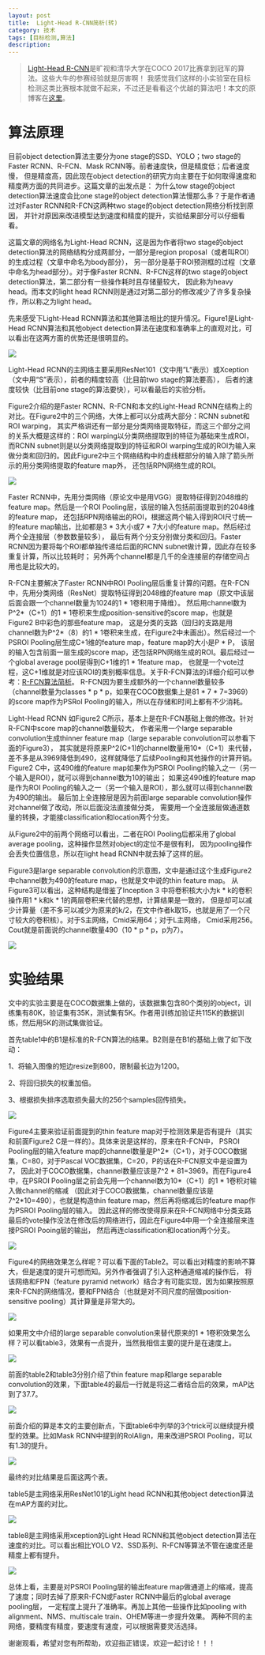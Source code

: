 ```yaml
---
layout: post
title:  Light-Head R-CNN简析(转)
category: 技术
tags: [目标检测,算法]
description: 
---
```


> [Light-Head R-CNN](https://arxiv.org/abs/1711.07264)是旷视和清华大学在COCO 2017比赛拿到冠军的算法。这些大牛的参赛经验就是厉害啊！
我感觉我们这样的小实验室在目标检测这类比赛根本就做不起来，不过还是看看这个优越的算法吧！本文的原博客在[这里](https://blog.csdn.net/u014380165/article/details/78651060)。

# 算法原理 #

目前object detection算法主要分为one stage的SSD、YOLO；two stage的Faster RCNN、R-FCN、Mask RCNN等。前者速度快，但是精度低；后者速度慢，
但是精度高，因此现在object detection的研究方向主要在于如何取得速度和精度两方面的共同进步。这篇文章的出发点是：
为什么tow stage的object detection算法速度会比one stage的object detection算法慢那么多？于是作者通过对Faster RCNN和R-FCN这两种two stage的object detection网络分析找到原因，
并针对原因来改进模型达到速度和精度的提升，实验结果部分可以仔细看看。

这篇文章的网络名为Light-Head RCNN，这是因为作者将two stage的object detection算法的网络结构分成两部分，一部分是region proposal（或者叫ROI）的生成过程（文章中命名为body部分），
另一部分是基于ROI预测框的过程（文章中命名为head部分）。对于像Faster RCNN、R-FCN这样的two stage的object detection算法，第二部分有一些操作耗时且存储量较大，
因此称为heavy head。而本文的light head RCNN则是通过对第二部分的修改减少了许多复杂操作，所以称之为light head。

先来感受下Light-Head RCNN算法和其他算法相比的提升情况。Figure1是Light-Head RCNN算法和其他object detection算法在速度和准确率上的直观对比，可以看出在这两方面的优势还是很明显的。

![](/assets/img/Objective/LHRCNN1.jpeg)

Light-Head RCNN的主网络主要采用ResNet101（文中用”L“表示）或Xception（文中用“S”表示），前者的精度较高（比目前two stage的算法要高），
后者的速度较快（比目前one stage的算法要快），可以看最后的实验分析。

Figure2介绍的是Faster RCNN、R-FCN和本文的Light-Head RCNN在结构上的对比。在Figure2中的三个网络，大体上都可以分成两大部分：RCNN subnet和ROI warping，
其实严格讲还有一部分是分类网络提取特征，而这三个部分之间的关系大概是这样的：ROI warping以分类网络提取到的特征为基础来生成ROI，
而RCNN subnet则是以分类网络提取到的特征和ROI warping生成的ROI为输入来做分类和回归的。因此Figure2中三个网络结构中的虚线框部分的输入除了箭头所示的用分类网络提取的feature map外，
还包括RPN网络生成的ROI。

![](/assets/img/Objective/LHRCNN2.jpeg)

Faster RCNN中，先用分类网络（原论文中是用VGG）提取特征得到2048维的feature map。然后是一个ROI Pooling层，该层的输入包括前面提取到的2048维的feature map，
还包括RPN网络输出的ROI，根据这两个输入得到ROI尺寸统一的feature map输出，比如都是3 * 3大小或7 * 7大小的feature map。然后经过两个全连接层（参数数量较多），
最后有两个分支分别做分类和回归。Faster RCNN因为要将每个ROI都单独传递给后面的RCNN subnet做计算，因此存在较多重复计算，所以比较耗时；
另外两个channel都是几千的全连接层的存储空间占用也是比较大的。

R-FCN主要解决了Faster RCNN中ROI Pooling层后重复计算的问题。在R-FCN中，先用分类网络（ResNet）提取特征得到2048维的feature map（原文中该层后面会跟一个channel数量为1024的1 * 1卷积用于降维）。
然后用channel数为P^2*（C+1）的1 * 1卷积来生成position-sensitive的score map，也就是Figure2 B中彩色的那些feature map，
这是分类的支路（回归的支路是用channel数为P^2*（8）的1 * 1卷积来生成，在Figure2中未画出）。然后经过一个PSROI Pooling层生成C+1维的feature map，feature map的大小是P * P，
该层的输入包含前面一层生成的score map，还包括RPN网络生成的ROI。最后经过一个global average pool层得到C+1维的1 * 1feature map，
也就是一个vote过程，这C+1维就是对应该ROI的类别概率信息。关于R-FCN算法的详细介绍可以参考：[R-FCN算法简析](https://twistedw.github.io/2018/03/14/RFCN.html)。
R-FCN因为要生成额外的一个channel数量较多（channel数量为classes * p * p，如果在COCO数据集上是81 * 7 * 7=3969）的score map作为PSRoI Pooling的输入，所以在存储和时间上都有不少消耗。

Light-Head RCNN 如Figure2 C所示，基本上是在R-FCN基础上做的修改。针对R-FCN中score map的channel数量较大，
作者采用一个large separable convolution生成thinner feature map（large separable convolution可以参看下面的Figure3），
其实就是将原来P^2(C+1)的channel数量用10*（C+1）来代替，差不多是从3969降低到490，这样就降低了后续Pooling和其他操作的计算开销。
Figure2 C中，这490维的feature map如果作为PSROI Pooling的输入之一（另一个输入是ROI），就可以得到channel数为10的输出；
如果这490维的feature map是作为ROI Pooling的输入之一（另一个输入是ROI），那么就可以得到channel数为490的输出。
最后加上全连接层是因为前面large separable convolution操作对channel做了改动，所以后面没法直接做分类，
需要用一个全连接层做通道数量的转换，才能接classification和location两个分支。

从Figure2中的前两个网络可以看出，二者在ROI Pooling后都采用了global average pooling，这种操作显然对object的定位不是很有利，
因为pooling操作会丢失位置信息，所以在light head RCNN中就去掉了这样的层。

Figure3是large separable convolution的示意图，文中是通过这个生成Figure2中channel数为490的feature map，也就是文中说的thin feature map。
从Figure3可以看出，这种结构是借鉴了Inception 3 中将卷积核大小为k * k的卷积操作用1 * k和k * 1的两层卷积来代替的思想，计算结果是一致的，
但是却可以减少计算量（差不多可以减少为原来的k/2，在文中作者k取15，也就是用了一个尺寸较大的卷积核）。对于S主网络，Cmid采用64；对于L主网络，
Cmid采用256。Cout就是前面说的channel数量490（10 * p * p，p为7）。

![](/assets/img/Objective/LHRCNN3.jpeg)

# 实验结果 #

文中的实验主要是在COCO数据集上做的，该数据集包含80个类别的object，训练集有80K，验证集有35K，测试集有5K。作者用训练加验证共115K的数据训练，然后用5K的测试集做验证。

首先table1中的B1是标准的R-FCN算法的结果。B2则是在B1的基础上做了如下改动：

1、将输入图像的短边resize到800，限制最长边为1200。

2、将回归损失的权重加倍。

3、根据损失排序选取损失最大的256个samples回传损失。

![](/assets/img/Objective/LHRCNN4.jpeg)

Figure4主要来验证前面提到的thin feature map对于检测效果是否有提升（其实和前面Figure2 C是一样的）。具体来说是这样的，原来在R-FCN中，
PSROI Pooling层的输入feature map的channel数量是P^2*（C+1），对于COCO数据集，C=80，对于Pascal VOC数据集，C=20，P的话在R-FCN原文中是设置为7，
因此对于COCO数据集，channel数量应该是7^2 * 81=3969。而在Figure4中，在PSROI Pooling层之前会先用一个channel数为10*（C+1）的1 * 1卷积对输入做channel的缩减
（因此对于COCO数据集，channel数量应该是7^2*10=490），也就是构造thin feature map，然后再将缩减后的feature map作为PSROI Pooling层的输入。
因此这样的修改使得原来在R-FCN网络中分类支路最后的vote操作没法在修改后的网络进行，因此在Figure4中用一个全连接层来连接PSROI Pooing层的输出，
然后再连classification和location两个分支。

![](/assets/img/Objective/LHRCNN5.jpeg)

Figure4的网络效果怎么样呢？可以看下面的Table2。可以看出对精度的影响不算大，但是速度的提升可想而知。另外作者强调了引入这种通道缩减的操作后，
将该网络和FPN（feature pyramid network）结合才有可能实现，因为如果按照原来R-FCN的网络情况，要和FPN结合（也就是对不同尺度的层做position-sensitive pooling）其计算量是非常大的。

![](/assets/img/Objective/LHRCNN6.jpeg)

如果用文中介绍的large separable convolution来替代原来的1 * 1卷积效果怎么样？可以看table3，效果有一点提升，当然我相信主要的提升是在速度上。

![](/assets/img/Objective/LHRCNN7.jpeg)

前面的table2和table3分别介绍了thin feature map和large separable convolution的效果，下面table4的最后一行就是将这二者结合后的效果，mAP达到了37.7。

![](/assets/img/Objective/LHRCNN8.jpeg)

前面介绍的算是本文的主要创新点，下面table6中列举的3个trick可以继续提升模型的效果。比如Mask RCNN中提到的RoIAlign，用来改进PSROI Pooling，可以有1.3的提升。

![](/assets/img/Objective/LHRCNN9.jpeg)

最终的对比结果是后面这两个表。

table5是主网络采用ResNet101的Light head RCNN和其他object detection算法在mAP方面的对比。

![](/assets/img/Objective/LHRCNN10.jpeg)

table8是主网络采用xception的Light Head RCNN和其他object detection算法在速度的对比。可以看出相比YOLO V2、SSD系列、R-FCN等算法不管在速度还是精度上都有提升。

![](/assets/img/Objective/LHRCNN11.jpeg)

总体上看，主要是对PSROI Pooling层的输出feature map做通道上的缩减，提高了速度；同时去掉了原来R-FCN或Faster RCNN中最后的global average pooling层，
一定程度上提升了准确率。再加上其他一些操作比如pooling with alignment、NMS、multiscale train、OHEM等进一步提升效果。
两种不同的主网络，要精度有精度，要速度有速度，可以根据需要灵活选择。

谢谢观看，希望对您有所帮助，欢迎指正错误，欢迎一起讨论！！！